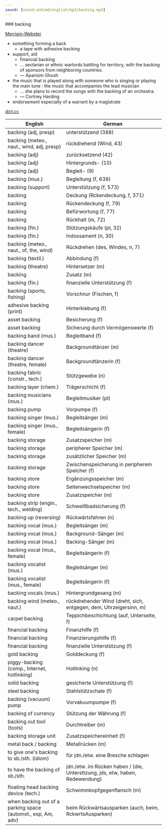 ```yaml
---
sound: [sound:ankimd/english/mp3/backing.mp3]
---
```


\### backing

[Merriam-Webster](https://www.merriam-webster.com/dictionary/backing)

- something forming a back
    - a tape with adhesive backing
- support, aid
    - financial backing
    - … sectarian or ethnic warlords battling for territory, with the backing of sponsors from neighboring countries.
    - — Aparisim Ghosh
- the music that is played along with someone who is singing or playing the main tune : the music that accompanies the lead musician
    - … she plans to record the songs with the backing of an orchestra.
    - — Cortney Harding
- endorsement especially of a warrant by a magistrate

[dict.cc](https://www.dict.cc/backing)

| English        | German       |
| -------------- | ------------ |
| backing (adj, presp) | unterstützend (388) |
| backing (meteo., naut., wind, adj, presp) | rückdrehend (Wind, 43) |
| backing (adj) | zurücksetzend (42) |
| backing (adj) | Hintergrunds- (10) |
| backing (adj) | Begleit- (9) |
| backing (mus.) | Begleitung (f, 639) |
| backing (support) | Unterstützung (f, 573) |
| backing | Deckung (Rckendeckung, f, 371) |
| backing | Rückendeckung (f, 79) |
| backing | Befürwortung (f, 77) |
| backing | Rückhalt (m, 72) |
| backing (fin.) | Stützungskäufe (pl, 32) |
| backing (fin.) | Indossament (n, 30) |
| backing (meteo., naut., of, the, wind) | Rückdrehen (des, Windes, n, 7) |
| backing (textil.) | Abbindung (f) |
| backing (theatre) | Hintersetzer (m) |
| backing | Zusatz (m) |
| backing (fin.) | finanzielle Unterstützung (f) |
| backing (sports, fishing) | Vorschnur (Fischen, f) |
| adhesive backing (print) | Hinterklebung (f) |
| asset backing | Besicherung (f) |
| asset backing | Sicherung durch Vermögenswerte (f) |
| backing band (mus.) | Begleitband (f) |
| backing dancer (theatre) | Backgroundtänzer (m) |
| backing dancer (theatre, female) | Backgroundtänzerin (f) |
| backing fabric (constr., tech.) | Stützgewebe (n) |
| backing layer (chem.) | Trägerschicht (f) |
| backing musicians (mus.) | Begleitmusiker (pl) |
| backing pump | Vorpumpe (f) |
| backing singer (mus.) | Begleitsänger (m) |
| backing singer (mus., female) | Begleitsängerin (f) |
| backing storage | Zusatzspeicher (m) |
| backing storage | peripherer Speicher (m) |
| backing storage | zusätzlicher Speicher (m) |
| backing storage | Zwischenspeicherung in peripherem Speicher (f) |
| backing store | Ergänzungsspeicher (m) |
| backing store | Seitenwechselspeicher (m) |
| backing store | Zusatzspeicher (m) |
| backing strip (engin., tech., welding) | Schweißbadsicherung (f) |
| backing up (reversing) | Rückwärtsfahren (n) |
| backing vocal (mus.) | Begleitsänger (m) |
| backing vocal (mus.) | Background-Sänger (m) |
| backing vocal (mus.) | Backing-Sänger (m) |
| backing vocal (mus., female) | Begleitsängerin (f) |
| backing vocalist (mus.) | Begleitsänger (m) |
| backing vocalist (mus., female) | Begleitsängerin (f) |
| backing vocals (mus.) | Hintergrundgesang (m) |
| backing wind (meteo., naut.) | rückdrehender Wind (dreht, sich, entgegen, dem, Uhrzeigersinn, m) |
| carpet backing | Teppichbeschichtung (auf, Unterseite, f) |
| financial backing | Finanzhilfe (f) |
| financial backing | Finanzierungshilfe (f) |
| financial backing | finanzielle Unterstützung (f) |
| gold backing | Golddeckung (f) |
| piggy-backing (comp., Internet, hotlinking) | Hotlinking (n) |
| solid backing | gesicherte Unterstützung (f) |
| steel backing | Stahlstützschale (f) |
| backing (vacuum) pump | Vorvakuumpumpe (f) |
| backing of currency | Stützung der Währung (f) |
| backing out tool (tools) | Durchtreiber (m) |
| backing storage unit | Zusatzspeichereinheit (f) |
| metal back / backing | Metallrücken (m) |
| to give one's backing to sb./sth. (idiom) | für jdn./etw. eine Bresche schlagen |
| to have the backing of sb./sth. | jdn./etw. im Rücken haben / (die, Untersttzung, jds, etw, haben, Redewendung) |
| floating head backing device (tech.) | Schwimmkopfgegenflansch (m) |
| when backing out of a parking space (automot., esp, Am, adv) | beim Rückwärtsausparken (auch, beim, RckwrtsAusparken) |
